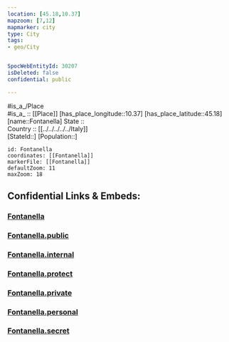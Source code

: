 ```yaml
---
location: [45.18,10.37] 
mapzoom: [7,12] 
mapmarker: city 
type: City
tags:
- geo/City


SpocWebEntityId: 30207
isDeleted: false
confidential: public

---
```

#is_a_/Place  
#is_a_ :: [[Place]] 
[has_place_longitude::10.37] 
[has_place_latitude::45.18] 
[name::Fontanella] 
State ::  
Country :: [[../../../../../Italy]]  
[StateId::] 
[Population::] 



```leaflet
id: Fontanella
coordinates: [[Fontanella]] 
markerFile: [[Fontanella]] 
defaultZoom: 11 
maxZoom: 18
```


## Confidential Links & Embeds: 

### [Fontanella](/_Standards/Earth/Continent/Europe/Europe~South/Italy/regions~Italy/Lombardy/Mantova.Province/City/Fontanella.md) 

### [Fontanella.public](/_public/Earth/Continent/Europe/Europe~South/Italy/regions~Italy/Lombardy/Mantova.Province/City/Fontanella.public.md) 

### [Fontanella.internal](/_internal/Earth/Continent/Europe/Europe~South/Italy/regions~Italy/Lombardy/Mantova.Province/City/Fontanella.internal.md) 

### [Fontanella.protect](/_protect/Earth/Continent/Europe/Europe~South/Italy/regions~Italy/Lombardy/Mantova.Province/City/Fontanella.protect.md) 

### [Fontanella.private](/_private/Earth/Continent/Europe/Europe~South/Italy/regions~Italy/Lombardy/Mantova.Province/City/Fontanella.private.md) 

### [Fontanella.personal](/_personal/Earth/Continent/Europe/Europe~South/Italy/regions~Italy/Lombardy/Mantova.Province/City/Fontanella.personal.md) 

### [Fontanella.secret](/_secret/Earth/Continent/Europe/Europe~South/Italy/regions~Italy/Lombardy/Mantova.Province/City/Fontanella.secret.md)

